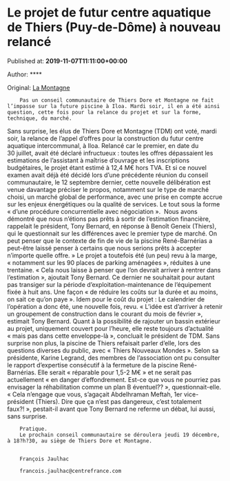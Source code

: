 
# Le projet de futur centre aquatique de Thiers (Puy-de-Dôme) à nouveau relancé

Published at: **2019-11-07T11:11:00+00:00**

Author: ****

Original: [La Montagne](https://www.lamontagne.fr/thiers-63300/actualites/le-projet-de-futur-centre-aquatique-de-thiers-puy-de-dome-a-nouveau-relance_13679162/)


        Pas un conseil communautaire de Thiers Dore et Montagne ne fait l’impasse sur la future piscine à Iloa. Mardi soir, il en a été ainsi question, cette fois pour la relance du projet et sur la forme, technique, du marché.
      
Sans surprise, les élus de Thiers Dore et Montagne (TDM) ont voté, mardi soir, la relance de l’appel d’offres pour la construction du futur centre aquatique intercommunal, à Iloa. Relancé car le premier, en date du 30 juillet, avait été déclaré infructueux : toutes les offres dépassaient les estimations de l’assistant à maîtrise d’ouvrage et les inscriptions budgétaires, le projet étant estimé à 12,4 M€ hors TVA.
Et si ce nouvel examen avait déjà été décidé lors d’une précédente réunion du conseil communautaire, le 12 septembre dernier, cette nouvelle délibération est venue davantage préciser le propos, notamment sur le type de marché choisi, un marché global de performance, avec une prise en compte accrue sur les enjeux énergétiques ou la qualité de services. Le tout sous la forme « d’une procédure concurrentielle avec négociation ».
 Nous avons démontré que nous n’étions pas prêts à sortir de l’estimation financière, rappelait le président, Tony Bernard, en réponse à Benoît Geneix (Thiers), qui le questionnait sur les différences avec le premier type de marché. On peut penser que le contexte de fin de vie de la piscine René-Barnérias a peut-être laissé penser à certains que nous serions prêts à accepter n’importe quelle offre. » Le projet a toutefois été (un peu) revu à la marge, « notamment sur les 90 places de parking aménagées », réduites à une trentaine. « Cela nous laisse à penser que l’on devrait arriver à rentrer dans l’estimation », ajoutait Tony Bernard. Ce dernier ne souhaitait pour autant pas transiger sur la période d’exploitation-maintenance de l’équipement fixée à huit ans. Une façon « de réduire les coûts sur la durée et au moins, on sait ce qu’on paye ». Idem pour le coût du projet :
Le calendrier de l’opération a donc été, une nouvelle fois, revu. « L’idée est d’arriver à retenir un groupement de construction dans le courant du mois de février », estimait Tony Bernard. Quant à la possibilité de rajouter un bassin extérieur au projet, uniquement couvert pour l’heure, elle reste toujours d’actualité « mais pas dans cette enveloppe-là », concluait le président de TDM.
Sans surprise non plus, la piscine de Thiers refaisait parler d’elle, lors des questions diverses du public, avec « Thiers Nouveaux Mondes ». Selon sa présidente, Karine Legrand, des membres de l’association ont pu consulter le rapport d’expertise consécutif à la fermeture de la piscine René-Barnérias. Elle serait « réparable pour 1,5-2 M€ » et ne serait pas actuellement « en danger d’effondrement. Est-ce que vous ne pourriez pas envisager la réhabilitation comme un plan B éventuel?? », questionnait-elle. « Cela n’engage que vous, s’agaçait Abdelhraman Meftah, 1er vice-président (Thiers). Dire que ça n’est pas dangereux, c’est totalement faux?! », pestait-il avant que Tony Bernard ne referme un débat, lui aussi, sans surprise.

        Pratique. 
        Le prochain conseil communautaire se déroulera jeudi 19 décembre, à 18?h?30, au siège de Thiers Dore et Montagne.
      

        François Jaulhac
        
        francois.jaulhac@centrefrance.com
      
